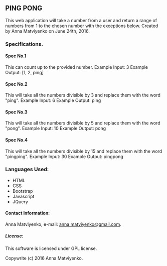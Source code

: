 ## PING PONG

This web application will take a number from a user and return a range of numbers from 1 to the chosen number with the exceptions below.
Created by Anna Matviyenko on June 24th, 2016.

### Specifications.

#### Spec No.1
This can count up to the provided number.
Example Input: 3
Example Output: [1, 2, ping]

#### Spec No.2
This will take all the numbers divisible by 3 and replace them with the word "ping".
Example Input: 6
Example Output: ping

#### Spec No.3
This will take all the numbers divisible by 5 and replace them with the word "pong".
Example Input: 10
Example Output: pong

#### Spec No.4
This will take all the numbers divisible by 15 and replace them with the word "pingping".
Example Input: 30
Example Output: pingpong

### Languages Used:
* HTML
* CSS
* Bootstrap
* Javascript
* JQuery

#### Contact Information:

Anna Matviyenko, e-mail: anna.matviyenko@gmail.com.

##### License:
This software is licensed under GPL license.

Copywrite (c)  2016 Anna Matviyenko.





